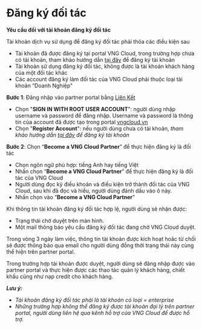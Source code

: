 # Đăng ký đối tác

**Yêu cầu đối với tài khoản đăng ký đối tác**

Tài khoản dịch vụ sử dụng để đăng ký đối tác phải thỏa các điều kiện sau

* Tài khoản đã được đăng ký tại portal VNG Cloud, trong trường hợp chưa có tài khoản, tham khảo hướng dẫn [tại đây](https://docs.vngcloud.vn/vng-cloud-document/vn/huong-dan-su-dung-kenh-partner-portal/dang-ky-doi-tac) để đăng ký tài khoản
* Tài khoản sử dụng đăng ký đối tác, không được là tài khoản khách hàng của một đối tác khác
* Các account đăng ký làm đối tác của VNG Cloud phải thuộc loại tài khoản “Doanh Nghiệp"

**Bước 1**: Đăng nhập vào partner portal bằng [Liên Kết](https://signin.vngcloud.vn/ap/auth?clientId=c9e78411-f2a2-41ba-a9e4-3c56263c181a\&responseType=code\&codeChallenge=CdvLkCA8WBPfEAaQ\_m6lKBqa5h5YM\_6JwbR5HuCo5vI\&codeChallengeMethod=S256\&appState=b4406579-f18e-4cd9-878d-64ebbc809af7\&redirectUri=https%3A%2F%2Fpartner.console.vngcloud.vn%2Foverview)

* Chọn "**SIGN IN WITH ROOT USER ACCOUNT**":  người dùng nhập username và password để đăng nhập. Username và password là thông tin của account đã được tạo trong portal [vngcloud.vn](http://vngcloud.vn/)
* Chọn "**Register Account**": nếu người dùng chưa có tài khoản, _tham khảo hướng dẫn_ [_tại đây_](https://docs.vngcloud.vn/vng-cloud-document/vn/huong-dan-su-dung-tai-khoan/dang-ky-tai-khoan) _để đăng ký tài khoản_

**Bước 2**: Chọn  “**Become a VNG Cloud Partner**” để thực hiện đăng ký là đối tác

* Chọn ngôn ngữ phù hợp: tiếng Anh hay tiếng Việt
* Nhấn chọn “**Become a VNG Cloud Partner**” để thực hiện đăng ký là đối tác của VNG Cloud
* Người dùng đọc kỹ điều khoản và điều kiện trở thành đối tác của VNG Cloud, sau khi đã đọc và hiểu, người dùng đánh dấu vào ô này.
* Nhấn chọn vào “**Become a VNG Cloud Partner**”

Khi thông tin tài khoản đăng ký đối tác hợp lệ, người dùng sẽ nhận được:

* Trạng thái chờ duyệt trên màn hình.
* Một mail thông báo yêu cầu đăng ký đối tác đang chờ VNG Cloud duyệt.

Trong vòng 3 ngày làm việc, thông tin tài khoản được kích hoạt hoăc từ chối sẽ được thông báo qua email cho người dùng đồng thời trạng thái này cùng thể hiện trên partner portal.

Trong trường hợp tài khoản được duyệt, người dùng sẽ đăng nhập được vào partner portal và thực hiện được các thao tác quản lý khách hàng, chiết khấu cũng như nạp credit cho khách hàng.

_**Lưu ý:**_

* _Tài khoản đăng ký đối tác phải là tài khoản có loại = enterprise_
* _Những trường hợp không thể đăng ký được tài khoản đại lý trên partner portal, người dùng liên hệ qua kênh hỗ trợ của VNG Cloud để được hỗ trợ._
